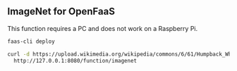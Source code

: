 ## ImageNet for OpenFaaS

This function requires a PC and does not work on a Raspberry Pi.

```bash
faas-cli deploy

curl -d https://upload.wikimedia.org/wikipedia/commons/6/61/Humpback_Whale_underwater_shot.jpg \
  http://127.0.0.1:8080/function/imagenet
```

